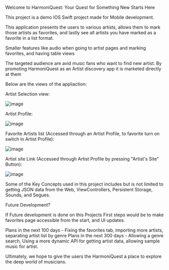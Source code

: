 Welcome to HarmoniQuest: Your Quest for Something New Starts Here

This project is a demo IOS Swift project made for Mobile development.

This application presents the users to various artists, allows them to mark those artists as favorites, and lastly see all artists you have marked as a favorite in a list format.

Smaller features like audio when going to artist pages and marking favorites, and  having table views

The targeted audience are avid music fans who want to find new artist. By promoting HarmoniQuest as an Artist discovery app it is marketed directly at them

Below are the views of the appliaction:


Artist Selection view:

![image](https://github.com/NanaKwakyex/HarmoniQuest/assets/133118833/93cf8bce-0a60-4079-9dea-988149626e8a)

Artist Profile:

![image](https://github.com/NanaKwakyex/HarmoniQuest/assets/133118833/466040e8-df65-44b1-ae4b-8d39ad5bd588)

Favorite Artists list (Accessed through an Artist Profile, to favorite turn on switch in Artist Profile):

![image](https://github.com/NanaKwakyex/HarmoniQuest/assets/133118833/a3d76be5-bb9a-49c4-b322-4315e21823aa)

Artist site Link (Accessed through Artist Profile by pressing "Artist's Site" Button):

![image](https://github.com/NanaKwakyex/HarmoniQuest/assets/133118833/4e4f7f4a-4243-4aba-b425-af2fa0c2b782)



Some of the Key Concepts used in this project includes but is not limited to getting JSON data from the Web, ViewControllers, Persistent Storage, Sounds, and Segues.


Future Development?

If Future development is done on this Projects First steps would be to make favorites page accessible from the start, and UI updates.

Plans in the next 100 days - Fixing the favorites tab, importing more artists, separating artist list by genre
Plans in the next 300 days - Allowing a genre search, Using a more dynamic API for getting artist data, allowing sample music for artist.

Ultimately, we hope to give the users the HarmoniQuest a place to explore the deep world of musicians.
